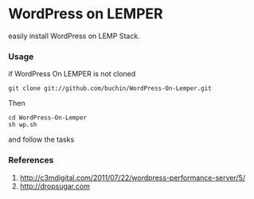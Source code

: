 WordPress on LEMPER
===================

easily install WordPress on LEMP Stack.


### Usage

if WordPress On LEMPER is not cloned

    git clone git://github.com/buchin/WordPress-On-Lemper.git

Then

    cd WordPress-On-Lemper
    sh wp.sh

and follow the tasks

### References
1. http://c3mdigital.com/2011/07/22/wordpress-performance-server/5/
1. http://dropsugar.com
